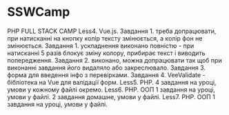 # SSWCamp
PHP FULL STACK CAMP 
Less4. Vue.js.
Завдання 1. треба допрацювати, при натисканні на кнопку колір тексту змінюється, а колір фон не змінюється.
Завдання 1. ускладнення виконано повністю - при натисканні 5 разів блокує зміну колору, прибирає текст і виводить попередження.
Завдання 2. виконано, можна допрацювати так щоб при виконанні завдання його видаляло або закреслювало. 
Завдання 3. форма для введення інфо з перевірками.
Завдання 4. VeeValidate - бібліотека на Vue для валідації форм.
Less5. PHP. 
4 завдання на уроці, умови у кожному файлі окремо. 
Less6. PHP. ООП 
1 завдання на уроці, умови у файлі.
2 завдання домашне, умови у файлі. 
Less7. PHP. ООП 
1 завдання на уроці, умови у файлі.

